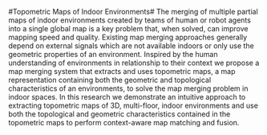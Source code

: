 #Topometric Maps of Indoor Environments#
The merging of multiple partial maps of indoor environments created by teams of human or robot agents into a single global map is a key problem that, when solved, can improve mapping speed and quality. Existing map merging approaches generally depend on external signals which are not available indoors or only use the geometric properties of an environment. Inspired by the human understanding of environments in relationship to their context we propose a map merging system that extracts and uses topometric maps, a map representation containing both the geometric and topological characteristics of an environments, to solve the map merging problem in indoor spaces. In this research we demonstrate an intuitive approach to extracting topometric maps of 3D, multi-floor, indoor environments and use both the topological and geometric characteristics contained in the topometric maps to perform context-aware map matching and fusion.